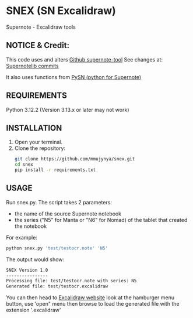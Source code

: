 # SNEX (SN Excalidraw)
Supernote - Excalidraw tools

## NOTICE & Credit: 

This code uses and alters [Github supernote-tool](https://github.com/jya-dev/supernote-tool/tree/master)
See changes at: [Supernotelib commits](https://gitlab.com/mmujynya/pysn-digest/-/commit/c8b9ca72c71293a666176405e1bc1fc21e90e0ba)

It also uses functions from [PySN (python for Supernote)](https://gitlab.com/mmujynya/pysn-digest)

## REQUIREMENTS
Python 3.12.2 (Version 3.13.x or later may not work)


## INSTALLATION
1. Open your terminal.
2. Clone the repository:
   ```bash
   git clone https://github.com/mmujynya/snex.git
   cd snex
   pip install -r requirements.txt
   ```

## USAGE
Run snex.py. The script takes 2 parameters: 
- the name of the source Supernote notebook
- the series ("N5" for Manta or "N6" for Nomad) of the tablet that created the notebook

For example:
   ```bash
   python snex.py 'test/testocr.note' 'N5'
   ```
The output would show:
   ```bash
SNEX Version 1.0
----------------
Processing file: test/testocr.note with series: N5
Generated file: test/testocr.excalidraw
   ```

You can then head to [Excalidraw website](https://excalidraw.com/) look at the hamburger menu button, use 'open" menu then browse to load the generated file with the extension '.excalidraw'

